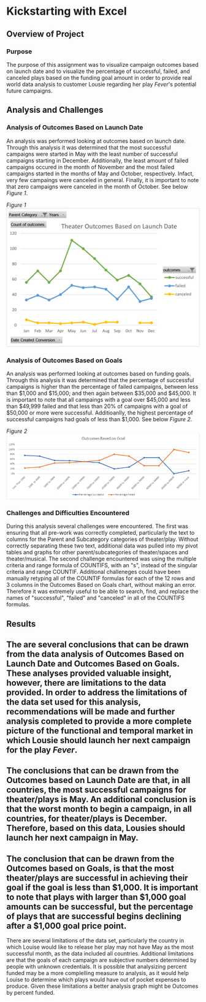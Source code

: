 # Kickstarting with Excel

## Overview of Project

### Purpose 
  The purpose of this assignment was to visualize campaign outcomes based on launch date and to visualize the percentage of successful, failed, and canceled plays based on the funding goal amount in order to provide real world data analysis to customer Lousie regarding her play *Fever*'s potential future campaigns. 

## Analysis and Challenges

### Analysis of Outcomes Based on Launch Date
  An analysis was performed looking at outcomes based on launch date. Through this analysis it was determined that the most successful campaigns were started in May with the least number of successful campaigns starting in December.  Additionally, the least amount of failed campaigns occured in the month of November and the most failed campaigns started in the months of May and October, respectively. Infact, very few campaings were canceled in general. Finally, it is important to note that zero campaigns were canceled in the month of October. See below *Figure 1*.

*Figure 1*
![Theater_Outcomes_vs_Launch](https://github.com/maureengamache/Module-1-Challenge/blob/main/Theater_Outcomes_vs_Launch.png)

### Analysis of Outcomes Based on Goals
  An analysis was performed looking at outcomes based on funding goals. Through this analysis it was determined that the percentage of successful campaigns is higher than the percentage of failed campaigns, between less than $1,000 and $15,000; and then again between $35,000 and $45,000. It is important to note that all campaings with a goal over $45,000  and less than $49,999 failed and that less than 20% of campaigns with a goal of $50,000 or more were successful. Additioanlly, the highest percentage of successful campaigns had goals of less than $1,000.  See below *Figure 2*.

*Figure 2*
![Outcomes_vs_Goals](https://github.com/maureengamache/Module-1-Challenge/blob/main/Outcomes_vs_Goals.png)

### Challenges and Difficulties Encountered
  During this analysis several challenges were encountered. The first was ensuring that all pre-work was correctly completed, particularly the text to columns for the Parent and Subcategory categories of theater/play. Without correctly separating these two text, additional data was pulled into my pivot tables and graphs for other parent/subcategories of theater/spaces and theater/musical. The second challenge encountered was using the multiple criteria and range formula of COUNTIFS, with an "s", instead of the singular criteria and range COUNTIF. Additional challeneges could have been manually retyping all of the COUNTIF formulas for each of the 12 rows and 3 columns in the Outcomes Based on Goals chart, without making an error. Therefore it was extremely useful to be able to search, find, and replace the names of "successful", "failed" and "canceled" in all of the COUNTIFS formulas.   

## Results
  The are several conclusions that can be drawn from the data analysis of Outcomes Based on Launch Date and Outcomes Based on Goals. These analyses provided valuable insight, however, there are limitations to the data provided. In order to address the limitations of the data set used for this analysis, recommendations will be made and further analysis completed to provide a more complete picture of the functional and temporal market in which Lousie should launch her next campaign for the play *Fever*. 
  ---
  The conclusions that can be drawn from the Outcomes based on Launch Date are that, in all countries, the most successful campaigns for theater/plays is May. An additional conclusion is that the worst month to begin a campaign, in all countries, for theater/plays is December. Therefore, based on this data, Lousies should launch her next campaign in May. 
  ---
  The conclusion that can be drawn from the Outcomes based on Goals, is that the most theater/plays are successful in achieving their goal if the goal is less than $1,000. It is important to note that plays with larger than $1,000 goal amounts can be successful, but the percentage of plays that are successful begins declining after a $1,000 goal price point.
  ---
  There are several limitations of the data set, particularly the country in which Louise would like to release her play may not have May as the most successful month, as the data included all countries. Additional limitations are that the goals of each campaign are subjective numbers determined by people with unknown credentials. It is possible that analysizing percent funded may be a more complelling measure to analysis, as it would help Louise to determine which plays would have out of pocket expenses to produce. Given these limitations a better analysis graph might be Outcomes by percent funded. 
